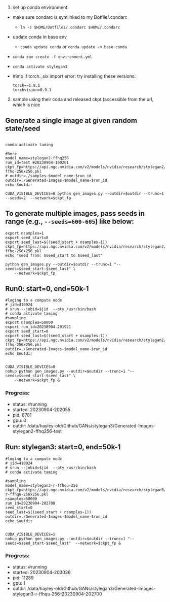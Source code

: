 1. set up conda environment:
  - make sure condarc is symlinked to my Dotfile/.condarc
      - `ln -s $HOME/Dotfiles/.condarc $HOME/.condarc`
  - update conda in base env
      - `conda update conda` or `conda update -n base conda`
  - `conda env create -f environment.yml`
  - `conda activate stylegan3`

  - #imp if torch._six import error: try installing these versions:
    ```shell
    torch==1.8.1  
    torchvision=0.9.1
    ```

2. sample using their coda and released ckpt (accessible from the url, which is nice 

## Generate a single image at given random state/seed 
```shell

conda activate taming

#here
model_name=stylegan2-ffhq256
run_id=test #20230904-190201
ckpt_fp=https://api.ngc.nvidia.com/v2/models/nvidia/research/stylegan2/versions/1/files/stylegan2-ffhq-256x256.pkl
# outdir=./samples-$model_name-$run_id
outdir=./Generated-Images-$model_name-$run_id
echo $outdir

CUDA_VISIBLE_DEVICES=0 python gen_images.py --outdir=$outdir --trunc=1 --seeds=2  --network=$ckpt_fp

```

## To generate multiple images, pass seeds in range (e.g., `--seeds=600-605`) like below:
```shell
export nsamples=1
export seed_start=0
export seed_last=$((seed_start + nsamples-1))
ckpt_fp=https://api.ngc.nvidia.com/v2/models/nvidia/research/stylegan2/versions/1/files/stylegan2-ffhq-256x256.pkl
echo "seed from: $seed_start to $seed_last"

python gen_images.py --outdir=$outdir --trunc=1 "--seeds=$seed_start-$seed_last" \
    --network=$ckpt_fp 
```

## Run0: start=0, end=50k-1
```shell
#loging to a compute node
# jid=410924
# srun --jobid=$jid  --pty /usr/bin/bash
# conda activate taming
#sampling
export nsamples=50000 
export run_id=20230904-201921
export seed_start=0
export seed_last=$((seed_start + nsamples-1))
ckpt_fp=https://api.ngc.nvidia.com/v2/models/nvidia/research/stylegan2/versions/1/files/stylegan2-ffhq-256x256.pkl
outdir=./Generated-Images-$model_name-$run_id
echo $outdir


CUDA_VISIBLE_DEVICES=0 
nohup python gen_images.py --outdir=$outdir --trunc=1 "--seeds=$seed_start-$seed_last" \
    --network=$ckpt_fp &

```

### Progress:
- status: #running
- started: 20230904-202055
- pid: 8781
- gpu: 0
- outdir: /data/hayley-old/Github/GANs/stylegan3/Generated-Images-stylegan2-ffhq256-test



## Run: stylegan3: start=0, end=50k-1
```shell
#loging to a compute node
# jid=410924
# srun --jobid=$jid  --pty /usr/bin/bash
# conda activate taming

#sampling
model_name=stylegan3-r-ffhqu-256
ckpt_fp=https://api.ngc.nvidia.com/v2/models/nvidia/research/stylegan3/versions/1/files/stylegan3-r-ffhqu-256x256.pkl
nsamples=50000 
run_id=20230904-202700
seed_start=0
seed_last=$((seed_start + nsamples-1))
outdir=./Generated-Images-$model_name-$run_id
echo $outdir


CUDA_VISIBLE_DEVICES=1
nohup python gen_images.py --outdir=$outdir --trunc=1 "--seeds=$seed_start-$seed_last"  --network=$ckpt_fp &

```

### Progress:
- status: #running
- started: 20230904-203036 
- pid: 11289
- gpu: 1
- outdir: /data/hayley-old/Github/GANs/stylegan3/Generated-Images-stylegan3-r-ffhqu-256-20230904-202700